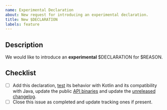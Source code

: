 ```yaml
---
name: Experimental Declaration
about: New request for introducing an experimental declaration.
title: New $DECLARATION
labels: feature
---
```


## Description

We would like to introduce an **experimental** $DECLARATION for $REASON.

<!-- Uncomment this section if your issue depends on another one.
## Dependencies

This issue is blocked by the following ones:
- [ ] #ITEM
-->

## Checklist

- [ ] Add this declaration, [test] its behavior with Kotlin and its compatibility with Java, update the public [API binaries] and update the [unreleased changelog].
- [ ] Close this issue as completed and update tracking ones if present.

[api binaries]: https://github.com/kotools/types/blob/main/CONTRIBUTING.md#checking-the-api-binaries
[test]: https://github.com/kotools/types/blob/main/CONTRIBUTING.md#running-tests
[unreleased changelog]: https://github.com/kotools/types/blob/main/CHANGELOG.md#unreleased
